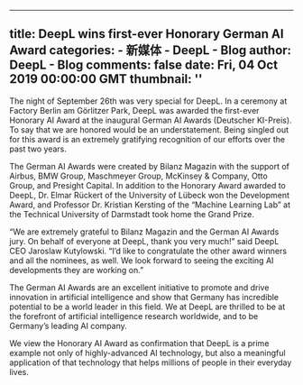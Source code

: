 
---
title: DeepL wins first-ever Honorary German AI Award
categories: 
    - 新媒体
    - DeepL - Blog
author: DeepL - Blog
comments: false
date: Fri, 04 Oct 2019 00:00:00 GMT
thumbnail: ''
---

<div>   
<p>     The night of September 26th was very special for DeepL. In a ceremony at Factory Berlin am Görlitzer Park, DeepL was awarded the first-ever Honorary AI Award at the inaugural German AI Awards (Deutscher KI-Preis). To say that we are honored would be an understatement. Being singled out for this award is an extremely gratifying recognition of our efforts over the past two years.     </p>     <p>     The German AI Awards were created by Bilanz Magazin with the support of Airbus, BMW Group, Maschmeyer Group, McKinsey & Company, Otto Group, and Presight Capital. In addition to the Honorary Award awarded to DeepL, Dr. Elmar Rückert of the University of Lübeck won the Development Award, and Professor Dr. Kristian Kersting of the “Machine Learning Lab” at the Technical University of Darmstadt took home the Grand Prize.     </p>     <p>     “We are extremely grateful to Bilanz Magazin and the German AI Awards jury. On behalf of everyone at DeepL, thank you very much!” said DeepL CEO Jaroslaw Kutylowski. “I’d like to congratulate the other award winners and all the nominees, as well. We look forward to seeing the exciting AI developments they are working on.”     </p>     <p>     The German AI Awards are an excellent initiative to promote and drive innovation in artificial intelligence and show that Germany has incredible potential to be a world leader in this field. We at DeepL are thrilled to be at the forefront of artificial intelligence research worldwide, and to be Germany’s leading AI company.     </p>     <p>     We view the Honorary AI Award as confirmation that DeepL is a prime example not only of highly-advanced AI technology, but also a meaningful application of that technology that helps millions of people in their everyday lives.     </p>  
</div>
            